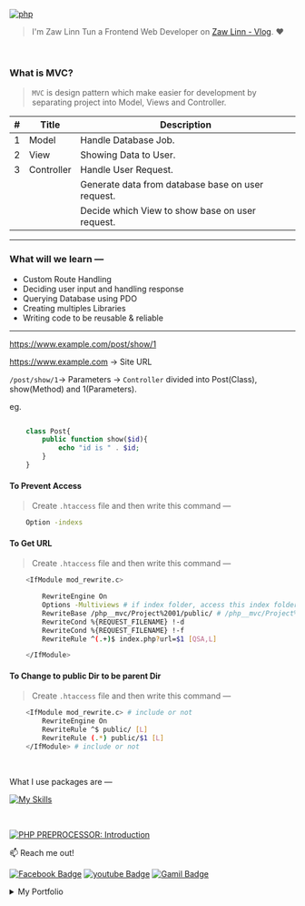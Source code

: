 [![php](https://img.shields.io/badge/PHP-000?style=for-the-badge—=ko-fi—=white)](#)

> I'm Zaw Linn Tun a Frontend Web Developer on [Zaw Linn - Vlog](https://www.github.com/zawlinn-vlog). :heart:

<!-- #### PROJECT SIMPLE &mdash; -->

<!-- ![PROJECT_IMG](./assets/img/sample.png) -->

<br/>

### What is MVC?

> `MVC` is design pattern which make easier for development by separating project into Model, Views and Controller.

|  #  | Title      | Description                                       |
| :-: | ---------- | ------------------------------------------------- |
|  1  | Model      | Handle Database Job.                              |
|  2  | View       | Showing Data to User.                             |
|  3  | Controller | Handle User Request.                              |
|     |            | Generate data from database base on user request. |
|     |            | Decide which View to show base on user request.   |

<hr>

### What will we learn &mdash;

- Custom Route Handling
- Deciding user input and handling response
- Querying Database using PDO
- Creating multiples Libraries
- Writing code to be reusable & reliable

<hr>

https://www.example.com/post/show/1

https://www.example.com -> Site URL

`/post/show/1`-> Parameters -> `Controller` divided into Post(Class), show(Method) and 1(Parameters).

eg.

```php

    class Post{
        public function show($id){
            echo "id is " . $id;
        }
    }

```

#### To Prevent Access

> Create `.htaccess` file and then write this command &mdash;

```sh
    Option -indexs
```

#### To Get URL

> Create `.htaccess` file and then write this command &mdash;

```sh
    <IfModule mod_rewrite.c>

        RewriteEngine On
        Options -Multiviews # if index folder, access this index folder
        RewriteBase /php__mvc/Project%2001/public/ # /php__mvc/Project%2001/public/ can be change
        RewriteCond %{REQUEST_FILENAME} !-d
        RewriteCond %{REQUEST_FILENAME} !-f
        RewriteRule ^(.+)$ index.php?url=$1 [QSA,L]

    </IfModule>
```

#### To Change to public Dir to be parent Dir

> Create `.htaccess` file and then write this command &mdash;

```sh
    <IfModule mod_rewrite.c> # include or not
        RewriteEngine On
        RewriteRule ^$ public/ [L]
        RewriteRule (.*) public/$1 [L]
    </IfModule> # include or not

```

<br>

<!-- ![Screenshot of Project](./s1.png) -->

What I use packages are &mdash;

[![My Skills](https://skillicons.dev/icons?i=html,css,js,bootstrap,sass,php,mysql,npm,git,github,vscode&perline=3)](https://skillicons.dev)

<br>

[![PHP PREPROCESSOR: Introduction](https://img.shields.io/badge/PHP_PREPROCESSOR_—-000?style=for-the-badge—=ko-fi—=white)](#)

📫 Reach me out!

[![Facebook Badge](https://img.shields.io/badge/-@zawlinn_vlog-1ca0f1?style=flat&labelColor=1ca0f1&logo=facebook&logoColor=white&link=https://faebook.com/zawlinn_profile)](https://facebook.com/zawlinn.vlog)
[![youtube Badge](https://img.shields.io/badge/-zawlinn_vlog-c0392b?style=flat&labelColor=c0392b&logo=youtube&logoColor=white)](https://youtube.com/@zawlinn-vlog)
[![Gamil Badge](https://img.shields.io/badge/-zawlinn.profile-c0392b?style=flat&labelColor=c0392b&logo=gmail&logoColor=white)](mailto:zawlinn.profile@gmail.com)

<!-- TODO: Add last video link -->

<details>
    <summary>
        My Portfolio
    </summary>
    <br/>

- :earth_asia: I’m currently working at @Mae Sot Market as a sale staff
- :computer: Most used line of code git commit -m "Initial Commit"
- :brain: I’m looking for help with Outstanding Video ideas.
- :mailbox_with_mail: How to reach me: zawlinn.profile@gmail.com.
- :heart: In a relationship with React
</details>
